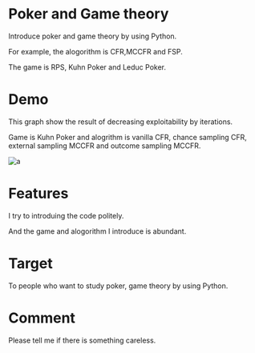 # Poker and Game theory

Introduce poker and game theory by using Python.

For example, the alogorithm is CFR,MCCFR and FSP.

The game is RPS, Kuhn Poker and Leduc Poker.

# Demo

This graph show the result of decreasing exploitability by iterations.

Game is Kuhn Poker and alogrithm is vanilla CFR, chance sampling CFR, external sampling MCCFR and outcome sampling MCCFR.

![a](https://user-images.githubusercontent.com/63486375/166135851-4d5f9ab6-6d65-4f92-8885-18f80cb7c415.png)

# Features

I try to introduing the code politely.

And the game and alogorithm I introduce is abundant.

# Target

To people who want to study poker, game theory by using Python.

# Comment

Please tell me if there is something careless.
